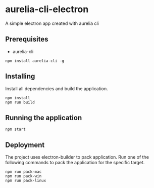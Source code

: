 # aurelia-cli-electron
A simple electron app created with aurelia cli

## Prerequisites

* aurelia-cli

```
npm install aurelia-cli -g
```

## Installing

Install all dependencies and build the application.

```
npm install
npm run build
```

## Running the application

```
npm start
```

## Deployment

The project uses electron-builder to pack application. Run one of the following commands to pack the application for the specific target.

```
npm run pack-mac
npm run pack-win
npm run pack-linux
```
